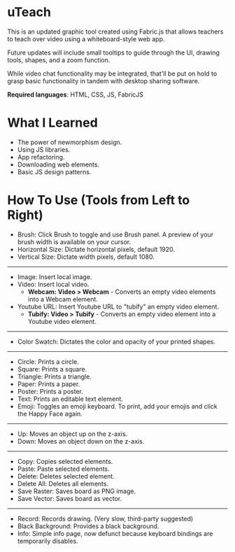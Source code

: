 # uTeach

This is an updated graphic tool created using Fabric.js that allows teachers to teach over video using a whiteboard-style web app.

Future updates will include small tooltips to guide through the UI, drawing tools, shapes, and a zoom function.

While video chat functionality may be integrated, that'll be put on hold to grasp basic functionality in tandem with desktop sharing software.

**Required languages**: HTML, CSS, JS, FabricJS

# What I Learned

* The power of newmorphism design. 
* Using JS libraries.
* App refactoring.
* Downloading web elements.
* Basic JS design patterns. 

# How To Use (Tools from Left to Right)

- Brush: Click Brush to toggle and use Brush panel. A preview of your brush width is available on your cursor.
- Horizontal Size: Dictate horizontal pixels, default 1920. 
- Vertical Size: Dictate width pixels, default 1080.
---
- Image: Insert local image. 
- Video: Insert local video. 
	- **Webcam: Video > Webcam** - Converts an empty video elements into a Webcam element. 
- Youtube URL: Insert Youtube URL to "tubify" an empty video element. 
    - **Tubify: Video > Tubify** - Converts an empty video element into a Youtube video element. 
---
- Color Swatch: Dictates the color and opacity of your printed shapes. 
---
- Circle: Prints a circle.
- Square: Prints a square.
- Triangle: Prints a triangle.
- Paper: Prints a paper. 
- Poster: Prints a poster.
- Text: Prints an editable text element. 
- Emoji: Toggles an emoji keyboard. To print, add your emojis and click the Happy Face again. 
---
- Up: Moves an object up on the z-axis.
- Down: Moves an object down on the z-axis.
---
- Copy: Copies selected elements. 
- Paste: Paste selected elements. 
- Delete: Deletes selected element. 
- Delete All: Deletes all elements. 
- Save Raster: Saves board as PNG image. 
- Save Vector: Saves board as vector. 
---
- Record: Records drawing. (Very slow, third-party suggested)
- Black Background: Provides a black background. 
- Info: Simple info page, now defunct because keyboard bindings are temporarily disables. 